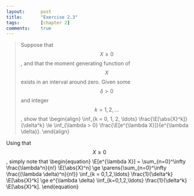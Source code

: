 ```yaml
---
layout:      post
title:       "Exercise 2.3"
tags:        [chapter 2]
comments:    true
---
```


> Suppose that $$X \ge 0$$, and that the moment generating function of $$X$$ exists in an interval around zero. Given some $$\delta > 0$$ and integer $$k = 1, 2, \ldots$$, show that
> \begin{align}
>     \inf_{k = 0, 1, 2, \ldots} \frac{\E[\abs{X}^k]}{\delta^k}
>     \le \inf_{\lambda > 0} \frac{\E[e^{\lambda X}]}{e^{\lambda \delta}}.
> \end{align}

Using that $$X \ge 0$$, simply note that
\begin{equation}
    \E[e^{\lambda X}]
    = \sum_{n=0}^\infty \frac{\lambda^n}{n!} \E[\abs{X}^n]
    \ge \parens{\sum_{n=0}^\infty \frac{(\lambda \delta)^n}{n!}} \inf_{k = 0,1,2,\ldots} \frac{1}{\delta^k} \E[\abs{X}^k]
    \ge e^{\lambda \delta} \inf_{k=0,1,2,\ldots} \frac{1}{\delta^k} \E[\abs{X}^k].
\end{equation}
